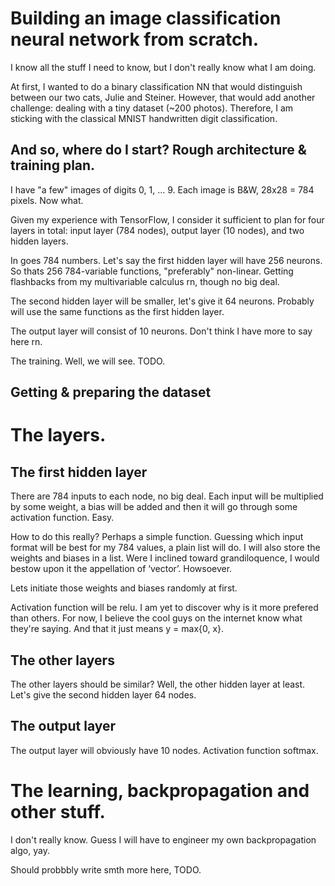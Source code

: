 # Building an image classification neural network from scratch.

I know all the stuff I need to know, but I don't really know what I am doing.

At first, I wanted to do a binary classification NN that would distinguish between our two cats, Julie and Steiner. However, that would add another challenge: dealing with a tiny dataset (~200 photos). Therefore, I am sticking with the classical MNIST handwritten digit classification.

## And so, where do I start? Rough architecture & training plan.

I have "a few" images of digits 0, 1, ... 9. Each image is B&W, 28x28 = 784 pixels. Now what.

Given my experience with TensorFlow, I consider it sufficient to plan for four layers in total: input layer (784 nodes), output layer (10 nodes), and two hidden layers.

In goes 784 numbers. Let's say the first hidden layer will have 256 neurons. So thats 256 784-variable functions, "preferably" non-linear. Getting flashbacks from my multivariable calculus rn, though no big deal.

The second hidden layer will be smaller, let's give it 64 neurons. Probably will use the same functions as the first hidden layer.

The output layer will consist of 10 neurons. Don't think I have more to say here rn. 

The training. Well, we will see. TODO.

## Getting & preparing the dataset

# The layers.

## The first hidden layer

There are 784 inputs to each node, no big deal. Each input will be multiplied by some weight, a bias will be added and then it will go through some activation function. Easy.

How to do this really? Perhaps a simple function. Guessing which input format will be best for my 784 values, a plain list will do. I will also store the weights and biases in a list. Were I inclined toward grandiloquence, I would bestow upon it the appellation of ‘vector’. Howsoever.

Lets initiate those weights and biases randomly at first. 

Activation function will be relu. I am yet to discover why is it more prefered than others. For now, I believe the cool guys on the internet know what they're saying. And that it just means y = max{0, x}.

## The other layers

The other layers should be similar? Well, the other hidden layer at least. Let's give the second hidden layer 64 nodes.

## The output layer

The output layer will obviously have 10 nodes. Activation function softmax.

# The learning, backpropagation and other stuff.

I don't really know. Guess I will have to engineer my own backpropagation algo, yay. 

Should probbbly write smth more here, TODO.